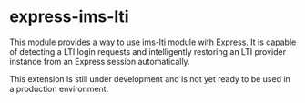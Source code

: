 # express-ims-lti

This module provides a way to use ims-lti module with Express. It is capable of detecting a LTI login requests and intelligently restoring an LTI provider instance from an Express session automatically.

This extension is still under development and is not yet ready to be used in a production environment.

